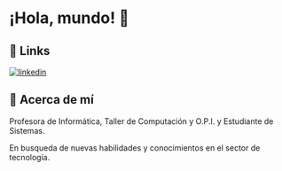 
# ¡Hola, mundo! 👋


## 🔗 Links

[![linkedin](https://img.shields.io/badge/linkedin-0A66C2?style=for-the-badge&logo=linkedin&logoColor=white)](https://www.linkedin.com/in/jazm%C3%ADn-vargas-a44189334/)


## 🚀 Acerca de mí
Profesora de Informática, Taller de Computación y O.P.I. y Estudiante de Sistemas.

En busqueda de nuevas habilidades y conocimientos en el sector de tecnología.
